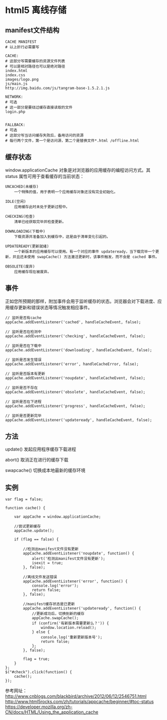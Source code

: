 html5 离线存储
========

manifest文件结构
---

```
CACHE MANIFEST
# 以上折行必需要写

CACHE:
# 这部分写需要缓存的资源文件列表
# 可以是相对路径也可以是绝对路径
index.html
index.css
images/logo.png
js/main.js
http://img.baidu.com/js/tangram-base-1.5.2.1.js

NETWORK:
# 可选
# 这一部分是要绕过缓存直接读取的文件
login.php


FALLBACK:
# 可选
# 这部分写当访问缓存失败后，备用访问的资源
# 每行两个文件，第一个是访问源，第二个是替换文件*.html /offline.html
```

缓存状态
---

window.applicationCache 对象是对浏览器的应用缓存的编程访问方式。其 status 属性可用于查看缓存的当前状态：

    
``` 
UNCACHED(未缓存)
    一个特殊的值，用于表明一个应用缓存对象还没有完全初始化。
    
IDLE(空闲)
    应用缓存此时未处于更新过程中。
    
CHECKING(检查)
    清单已经获取完毕并检查更新。
    
DOWNLOADING(下载中)
    下载资源并准备加入到缓存中，这是由于清单变化引起的。
    
UPDATEREADY(更新就绪)
    一个新版本的应用缓存可以使用。有一个对应的事件 updateready，当下载完毕一个更新，并且还未使用 swapCache() 方法激活更新时，该事件触发，而不会是 cached 事件。

OBSOLETE(废弃)
    应用缓存现在被废弃。
```
    
事件
---

正如您所预期的那样，附加事件会用于监听缓存的状态。浏览器会对下载进度、应用缓存更新和错误状态等情况触发相应事件。

```
// 监听是否有cache
appCache.addEventListener('cached', handleCacheEvent, false);

// 监听是否在检测中
appCache.addEventListener('checking', handleCacheEvent, false);

// 监听是否在下载中
appCache.addEventListener('downloading', handleCacheEvent, false);

// 监听是否发生错误
appCache.addEventListener('error', handleCacheError, false);

// 监听是否版本有更新
appCache.addEventListener('noupdate', handleCacheEvent, false);

// 监听是否不存在
appCache.addEventListener('obsolete', handleCacheEvent, false);

// 监听是否在下进程
appCache.addEventListener('progress', handleCacheEvent, false);

// 监听是否更新完毕
appCache.addEventListener('updateready', handleCacheEvent, false);
```

方法
---

update() 	发起应用程序缓存下载进程

abort() 	取消正在进行的缓存下载

swapcache() 	切换成本地最新的缓存环境

实例
---

```
var flag = false;

function cache() {

	var appCache = window.applicationCache;
	
	//尝试更新缓存
	appCache.update();

	if (flag == false) {

		//检测出manifest文件没有更新
		appCache.addEventListener('noupdate', function() {
			alert('检测出manifest文件没有更新');
			isexit = true;
		}, false);

		//离线文件发送错误
		appCache.addEventListener('error', function() {
			console.log('error');
			return false;
		}, false);

		//manifest缓存状态是已更新
		appCache.addEventListener('updateready', function() {
			//更新成功后，切换到新的缓存
			appCache.swapCache();
			if (confirm('有新版本需要更新么？')) {
				window.location.reload();
			} else {
				console.log('重新更新版本号');
				return false;
			};
		}, false);

		flag = true;
	}
};
$("#check").click(function() {
	cache();
});
```

参考网址：http://www.cnblogs.com/blackbird/archive/2012/06/12/2546751.html
          http://www.html5rocks.com/zh/tutorials/appcache/beginner/#toc-status
          https://developer.mozilla.org/zh-CN/docs/HTML/Using_the_application_cache






